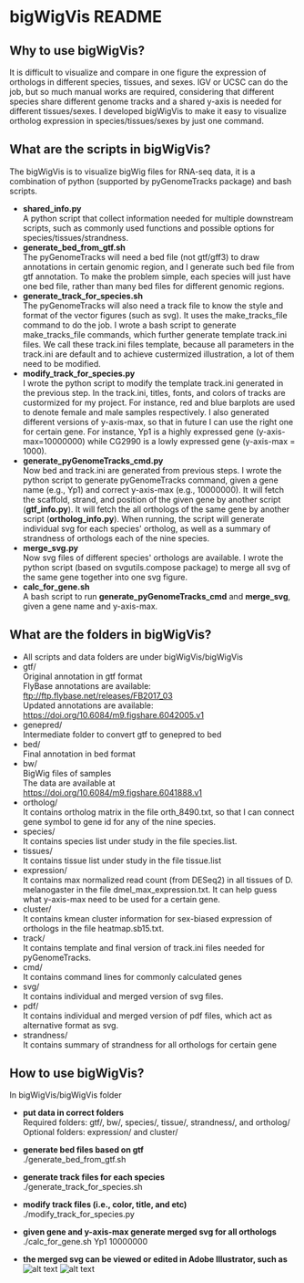 # bigWigVis README
## Why to use bigWigVis?
It is difficult to visualize and compare in one figure the expression of orthologs in different species, tissues, and sexes. IGV or UCSC can do the job, but so much manual works are required, considering that different species share different genome tracks and a shared y-axis is needed for different tissues/sexes. I developed bigWigVis to make it easy to visualize ortholog expression in species/tissues/sexes by just one command.<br> 
## What are the scripts in bigWigVis?
The bigWigVis is to visualize bigWig files for RNA-seq data, it is a combination of python (supported by pyGenomeTracks package) and bash scripts. 
* **shared_info.py**<br>
A python script that collect information needed for multiple downstream scripts, such as commonly used functions and possible options for species/tissues/strandness.   
* **generate_bed_from_gtf.sh**<br>
The pyGenomeTracks will need a bed file (not gtf/gff3) to draw annotations in certain genomic region, and I generate such bed file from gtf annotation.  To make the problem simple, each species will just have one bed file, rather than many bed files for different genomic regions.
* **generate_track_for_species.sh**<br>
The pyGenomeTracks will also need a track file to know the style and format of the vector figures (such as svg). It uses the make_tracks_file command to do the job.  I wrote a bash script to generate make_tracks_file commands, which further generate template track.ini files.  We call these track.ini files template, because all parameters in the track.ini are default and to achieve custermized illustration, a lot of them need to be modified.
* **modify_track_for_species.py**<br>
I wrote the python script to modify the template track.ini generated in the previous step.  In the track.ini, titles, fonts, and colors of tracks are custormized for my project. For instance, red and blue barplots are used to denote female and male samples respectively. I also generated different versions of y-axis-max, so that in future I can use the right one for certain gene. For instance, Yp1 is a highly expressed gene (y-axis-max=10000000) while CG2990 is a lowly expressed gene (y-axis-max = 1000).
* **generate_pyGenomeTracks_cmd.py**<br>
Now bed and track.ini are generated from previous steps. I wrote the python script to generate pyGenomeTracks command, given a gene name (e.g., Yp1) and correct y-axis-max (e.g., 10000000). It will fetch the scaffold, strand, and position of the given gene by another script (**gtf_info.py**). It will fetch the all orthologs of the same gene by another script (**ortholog_info.py**). When running, the script will generate individual svg for each species' ortholog, as well as a summary of strandness of orthologs each of the nine species.
* **merge_svg.py**<br>
Now svg files of different species' orthologs are available. I wrote the python script (based on svgutils.compose package) to merge all svg of the same gene together into one svg figure.
* **calc_for_gene.sh**<br>
A bash script to run **generate_pyGenomeTracks_cmd** and **merge_svg**, given a gene name and y-axis-max.

## What are the folders in bigWigVis?
* All scripts and data folders are under bigWigVis/bigWigVis<br>
* gtf/<br>
Original annotation in gtf format<br>
FlyBase annotations are available:<br>
ftp://ftp.flybase.net/releases/FB2017_03<br>
Updated annotations are available:<br>
https://doi.org/10.6084/m9.figshare.6042005.v1<br>
* genepred/<br>
Intermediate folder to convert gtf to genepred to bed
* bed/<br>
Final annotation in bed format
* bw/<br>
BigWig files of samples<br>
The data are available at https://doi.org/10.6084/m9.figshare.6041888.v1
* ortholog/<br>
It contains ortholog matrix in the file orth_8490.txt, so that I can connect gene symbol to gene id for any of the nine species.
* species/<br>
It contains species list under study in the file species.list.
* tissues/<br>
It contains tissue list under study in the file tissue.list
* expression/<br>
It contains max normalized read count (from DESeq2) in all tissues of D. melanogaster in the file dmel_max_expression.txt. It can help guess what y-axis-max need to be used for a certain gene.
* cluster/<br>
It contains kmean cluster information for sex-biased expression of orthologs in the file heatmap.sb15.txt.
* track/<br>
It contains template and final version of track.ini files needed for pyGenomeTracks.
* cmd/<br>
It contains command lines for commonly calculated genes
* svg/<br>
It contains individual and merged version of svg files.
* pdf/<br>
It contains individual and merged version of pdf files, which act as alternative format as svg.
* strandness/<br>
It contains summary of strandness for all orthologs for certain gene

## How to use bigWigVis?
In bigWigVis/bigWigVis folder
* **put data in correct folders**<br>
Required folders: gtf/, bw/, species/, tissue/, strandness/, and ortholog/<br> 
Optional folders: expression/ and cluster/<br>

* **generate bed files based on gtf**<br>
./generate_bed_from_gtf.sh<br>

* **generate track files for each species**<br>
./generate_track_for_species.sh<br>

* **modify track files (i.e., color, title, and etc)**<br>
./modify_track_for_species.py<br>

* **given gene and y-axis-max generate merged svg for all orthologs**<br>
./calc_for_gene.sh Yp1 10000000<br>

* **the merged svg can be viewed or edited in Adobe Illustrator, such as**<br>
![alt text](https://s3.us-east-2.amazonaws.com/haiwangyang.com/image/Yp1.png)
![alt text](https://s3.us-east-2.amazonaws.com/haiwangyang.com/image/sunn.png)
